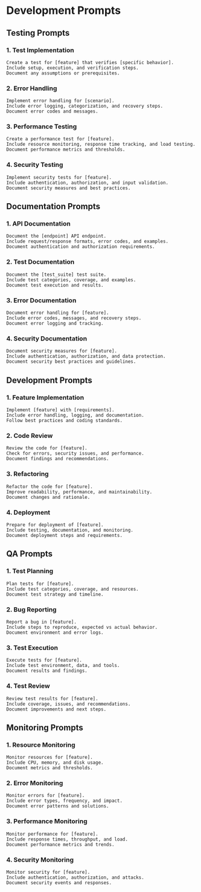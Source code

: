 # Development Prompts

## Testing Prompts

### 1. Test Implementation
```
Create a test for [feature] that verifies [specific behavior].
Include setup, execution, and verification steps.
Document any assumptions or prerequisites.
```

### 2. Error Handling
```
Implement error handling for [scenario].
Include error logging, categorization, and recovery steps.
Document error codes and messages.
```

### 3. Performance Testing
```
Create a performance test for [feature].
Include resource monitoring, response time tracking, and load testing.
Document performance metrics and thresholds.
```

### 4. Security Testing
```
Implement security tests for [feature].
Include authentication, authorization, and input validation.
Document security measures and best practices.
```

## Documentation Prompts

### 1. API Documentation
```
Document the [endpoint] API endpoint.
Include request/response formats, error codes, and examples.
Document authentication and authorization requirements.
```

### 2. Test Documentation
```
Document the [test_suite] test suite.
Include test categories, coverage, and examples.
Document test execution and results.
```

### 3. Error Documentation
```
Document error handling for [feature].
Include error codes, messages, and recovery steps.
Document error logging and tracking.
```

### 4. Security Documentation
```
Document security measures for [feature].
Include authentication, authorization, and data protection.
Document security best practices and guidelines.
```

## Development Prompts

### 1. Feature Implementation
```
Implement [feature] with [requirements].
Include error handling, logging, and documentation.
Follow best practices and coding standards.
```

### 2. Code Review
```
Review the code for [feature].
Check for errors, security issues, and performance.
Document findings and recommendations.
```

### 3. Refactoring
```
Refactor the code for [feature].
Improve readability, performance, and maintainability.
Document changes and rationale.
```

### 4. Deployment
```
Prepare for deployment of [feature].
Include testing, documentation, and monitoring.
Document deployment steps and requirements.
```

## QA Prompts

### 1. Test Planning
```
Plan tests for [feature].
Include test categories, coverage, and resources.
Document test strategy and timeline.
```

### 2. Bug Reporting
```
Report a bug in [feature].
Include steps to reproduce, expected vs actual behavior.
Document environment and error logs.
```

### 3. Test Execution
```
Execute tests for [feature].
Include test environment, data, and tools.
Document results and findings.
```

### 4. Test Review
```
Review test results for [feature].
Include coverage, issues, and recommendations.
Document improvements and next steps.
```

## Monitoring Prompts

### 1. Resource Monitoring
```
Monitor resources for [feature].
Include CPU, memory, and disk usage.
Document metrics and thresholds.
```

### 2. Error Monitoring
```
Monitor errors for [feature].
Include error types, frequency, and impact.
Document error patterns and solutions.
```

### 3. Performance Monitoring
```
Monitor performance for [feature].
Include response times, throughput, and load.
Document performance metrics and trends.
```

### 4. Security Monitoring
```
Monitor security for [feature].
Include authentication, authorization, and attacks.
Document security events and responses.
``` 